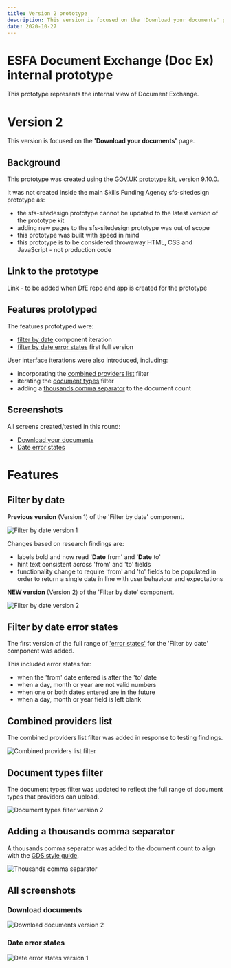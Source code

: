 ```yaml
---
title: Version 2 prototype
description: This version is focused on the 'Download your documents' page.
date: 2020-10-27
---
```


# ESFA Document Exchange (Doc Ex) internal prototype

This prototype represents the internal view of Document Exchange.

# Version 2

This version is focused on the **'Download your documents'** page.

## Background

This prototype was created using the [GOV.UK prototype kit](https://govuk-prototype-kit.herokuapp.com/docs), version 9.10.0.

It was not created inside the main Skills Funding Agency sfs-sitedesign prototype as:

* the sfs-sitedesign prototype cannot be updated to the latest version of the prototype kit
* adding new pages to the sfs-sitedesign prototype was out of scope
* this prototype was built with speed in mind
* this prototype is to be considered throwaway HTML, CSS and JavaScript - not production code

## Link to the prototype

Link - to be added when DfE repo and app is created for the prototype

## Features prototyped

The features prototyped were:

* [filter by date](#filter-by-date) component iteration
* [filter by date error states](#filter-by-date-error-states) first full version

User interface iterations were also introduced, including:

* incorporating the [combined providers list](#combined-providers-list) filter
* iterating the [document types](#documents-types-filter) filter
* adding a [thousands comma separator](#adding-a-thousands-comma-separator) to the document count

## Screenshots

All screens created/tested in this round:

* [Download your documents](#download-documents-v2)
* [Date error states](#date-error-states)

# Features

## Filter by date

**Previous version** (Version 1) of the 'Filter by date' component.

![Filter by date version 1](../../assets/images/v1/date-filter-v1.png)

Changes based on research findings are:

* labels bold and now read '**Date** from' and '**Date** to'
* hint text consistent across 'from' and 'to' fields
* functionality change to require 'from' and 'to' fields to be populated in order to return a single date in line with user behaviour and expectations

**NEW version** (Version 2) of the 'Filter by date' component.

![Filter by date version 2](../../assets/images/v2/date-filter-v2.png)

## Filter by date error states

The first version of the full range of ['error states'](#date-error-states) for the 'Filter by date' component was added.

This included error states for:

* when the 'from' date entered is after the 'to' date
* when a day, month or year are not valid numbers
* when one or both dates entered are in the future
* when a day, month or year field is left blank

## Combined providers list

The combined providers list filter was added in response to testing findings.

![Combined providers list filter](../../assets/images/v2/combined-providers-list.png)

## Document types filter

The document types filter was updated to reflect the full range of document types that providers can upload.

![Document types filter version 2](../../assets/images/v2/document-types-v2.png)

## Adding a thousands comma separator

A thousands comma separator was added to the document count to align with the [GDS style guide](https://www.gov.uk/guidance/style-guide).

![Thousands comma separator](../../assets/images/v2/comma-separator.png)

## All screenshots

### Download documents
![Download documents version 2](../../assets/images/v2/download-documents-v2.png)

### Date error states
![Date error states version 1](../../assets/images/v2/date-error-states.png)